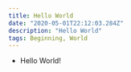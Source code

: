 ```yaml
---
title: Hello World
date: "2020-05-01T22:12:03.284Z"
description: "Hello World"
tags: Beginning, World
---
```


- Hello World!

